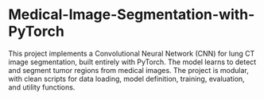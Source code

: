 # Medical-Image-Segmentation-with-PyTorch
This project implements a Convolutional Neural Network (CNN) for lung CT image segmentation, built entirely with PyTorch. The model learns to detect and segment tumor regions from medical images.  The project is modular, with clean scripts for data loading, model definition, training, evaluation, and utility functions.
